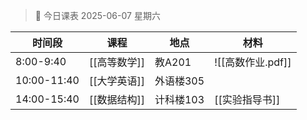> 📅 今日课表 2025-06-07 星期六

| 时间段 | 课程 | 地点 | 材料 |
|--------|------|------|-------|
| 8:00-9:40 | [[高等数学]] | 教A201 | ![[高数作业.pdf]] |
| 10:00-11:40| [[大学英语]] | 外语楼305 |  |
| 14:00-15:40| [[数据结构]] | 计科楼103 | [[实验指导书]] |